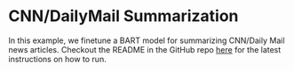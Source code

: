 # CNN/DailyMail Summarization

In this example, we finetune a BART model for summarizing CNN/Daily Mail news articles. Checkout the README in the GitHub repo [here](https://github.com/microsoft/PyMarlin/tree/main/examples/cnndailymail_text_summarization) for the latest instructions on how to run.